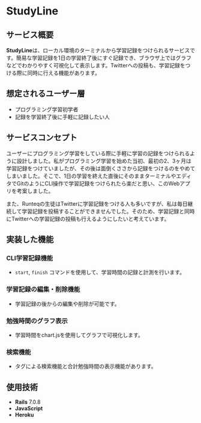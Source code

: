 # StudyLine

## サービス概要
**StudyLine**は、ローカル環境のターミナルから学習記録をつけられるサービスです。簡易な学習記録を1日の学習終了後にすぐ記録でき、ブラウザ上ではグラフなどでわかりやすく可視化して表示します。Twitterへの投稿も、学習記録をつける際に同時に行える機能があります。

## 想定されるユーザー層
- プログラミング学習初学者
- 記録を学習終了後に手軽に記録したい人

## サービスコンセプト
ユーザーにプログラミング学習をしている際に手軽に学習の記録をつけられるように設計しました。私がプログラミング学習を始めた当初、最初の2、3ヶ月は学習記録をつけていましたが、その後は面倒くささから記録をつけるのをやめてしまいました。そこで、1日の学習を終えた直後にそのままターミナルやエディタでGitのようにCLI操作で学習記録をつけられたら楽だと思い、このWebアプリを考案しました。

また、Runteqの生徒はTwitterに学習記録をつける人も多いですが、私は毎日継続して学習記録を投稿することができませんでした。そのため、学習記録と同時にTwitterへの学習記録の投稿も行えるようにしたいと考えています。

## 実装した機能

### CLI学習記録機能
- `start`, `finish` コマンドを使用して、学習時間の記録と計測を行います。

### 学習記録の編集・削除機能
- 学習記録の後からの編集や削除が可能です。

### 勉強時間のグラフ表示
- 学習時間をchart.jsを使用してグラフで可視化します。

### 検索機能
- タグによる検索機能と合計勉強時間の表示機能があります。

## 使用技術

- **Rails** 7.0.8
- **JavaScript**
- **Heroku**
